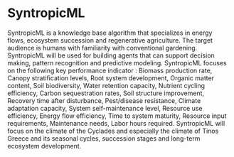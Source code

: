# SyntropicML
SyntropicML is a knowledge base algorithm that specializes in energy flows, ecosystem succession and regenerative agriculture. The target audience is humans with familiarity with conventional gardening. SyntropicML will be used for building agents that can support decision making, pattern recognition and  predictive modeling. SyntropicML focuses on the following key performance indicator : Biomass production rate, Canopy stratification levels, Root system development, Organic matter content, Soil biodiversity, Water retention capacity, Nutrient cycling efficiency, Carbon sequestration rates, Soil structure improvement, Recovery time after disturbance, Pest/disease resistance, Climate adaptation capacity, System self-maintenance level, Resource use efficiency, Energy flow efficiency, Time to system maturity, Resource input requirements, Maintenance needs, Labor hours required. SyntropicML will focus on the climate of the Cyclades and especially the climate of Tinos Greece and its seasonal cycles, succession stages and long-term ecosystem development.
